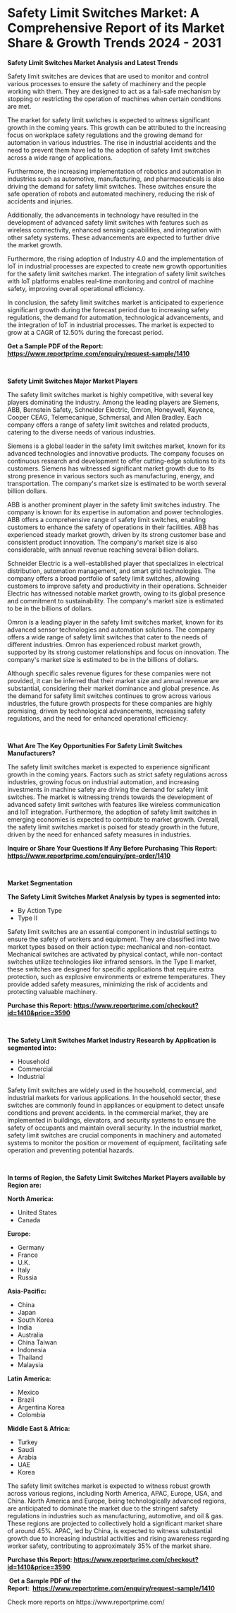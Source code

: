 <p><h1>Safety Limit Switches Market: A Comprehensive Report of its Market Share & Growth Trends 2024 - 2031</h1></p><p><strong>Safety Limit Switches Market Analysis and Latest Trends</strong></p>
<p><p>Safety limit switches are devices that are used to monitor and control various processes to ensure the safety of machinery and the people working with them. They are designed to act as a fail-safe mechanism by stopping or restricting the operation of machines when certain conditions are met.</p><p>The market for safety limit switches is expected to witness significant growth in the coming years. This growth can be attributed to the increasing focus on workplace safety regulations and the growing demand for automation in various industries. The rise in industrial accidents and the need to prevent them have led to the adoption of safety limit switches across a wide range of applications.</p><p>Furthermore, the increasing implementation of robotics and automation in industries such as automotive, manufacturing, and pharmaceuticals is also driving the demand for safety limit switches. These switches ensure the safe operation of robots and automated machinery, reducing the risk of accidents and injuries.</p><p>Additionally, the advancements in technology have resulted in the development of advanced safety limit switches with features such as wireless connectivity, enhanced sensing capabilities, and integration with other safety systems. These advancements are expected to further drive the market growth.</p><p>Furthermore, the rising adoption of Industry 4.0 and the implementation of IoT in industrial processes are expected to create new growth opportunities for the safety limit switches market. The integration of safety limit switches with IoT platforms enables real-time monitoring and control of machine safety, improving overall operational efficiency.</p><p>In conclusion, the safety limit switches market is anticipated to experience significant growth during the forecast period due to increasing safety regulations, the demand for automation, technological advancements, and the integration of IoT in industrial processes. The market is expected to grow at a CAGR of 12.50% during the forecast period.</p></p>
<p><strong>Get a Sample PDF of the Report:&nbsp; <a href="https://www.reportprime.com/enquiry/request-sample/1410">https://www.reportprime.com/enquiry/request-sample/1410</a></strong></p>
<p>&nbsp;</p>
<p><strong>Safety Limit Switches Major Market Players</strong></p>
<p><p>The safety limit switches market is highly competitive, with several key players dominating the industry. Among the leading players are Siemens, ABB, Bernstein Safety, Schneider Electric, Omron, Honeywell, Keyence, Cooper CEAG, Telemecanique, Schmersal, and Allen Bradley. Each company offers a range of safety limit switches and related products, catering to the diverse needs of various industries.</p><p>Siemens is a global leader in the safety limit switches market, known for its advanced technologies and innovative products. The company focuses on continuous research and development to offer cutting-edge solutions to its customers. Siemens has witnessed significant market growth due to its strong presence in various sectors such as manufacturing, energy, and transportation. The company's market size is estimated to be worth several billion dollars.</p><p>ABB is another prominent player in the safety limit switches industry. The company is known for its expertise in automation and power technologies. ABB offers a comprehensive range of safety limit switches, enabling customers to enhance the safety of operations in their facilities. ABB has experienced steady market growth, driven by its strong customer base and consistent product innovation. The company's market size is also considerable, with annual revenue reaching several billion dollars.</p><p>Schneider Electric is a well-established player that specializes in electrical distribution, automation management, and smart grid technologies. The company offers a broad portfolio of safety limit switches, allowing customers to improve safety and productivity in their operations. Schneider Electric has witnessed notable market growth, owing to its global presence and commitment to sustainability. The company's market size is estimated to be in the billions of dollars.</p><p>Omron is a leading player in the safety limit switches market, known for its advanced sensor technologies and automation solutions. The company offers a wide range of safety limit switches that cater to the needs of different industries. Omron has experienced robust market growth, supported by its strong customer relationships and focus on innovation. The company's market size is estimated to be in the billions of dollars.</p><p>Although specific sales revenue figures for these companies were not provided, it can be inferred that their market size and annual revenue are substantial, considering their market dominance and global presence. As the demand for safety limit switches continues to grow across various industries, the future growth prospects for these companies are highly promising, driven by technological advancements, increasing safety regulations, and the need for enhanced operational efficiency.</p></p>
<p>&nbsp;</p>
<p><strong>What Are The Key Opportunities For Safety Limit Switches Manufacturers?</strong></p>
<p><p>The safety limit switches market is expected to experience significant growth in the coming years. Factors such as strict safety regulations across industries, growing focus on industrial automation, and increasing investments in machine safety are driving the demand for safety limit switches. The market is witnessing trends towards the development of advanced safety limit switches with features like wireless communication and IoT integration. Furthermore, the adoption of safety limit switches in emerging economies is expected to contribute to market growth. Overall, the safety limit switches market is poised for steady growth in the future, driven by the need for enhanced safety measures in industries.</p></p>
<p><strong>Inquire or Share Your Questions If Any Before Purchasing This Report: <a href="https://www.reportprime.com/enquiry/pre-order/1410">https://www.reportprime.com/enquiry/pre-order/1410</a></strong></p>
<p>&nbsp;</p>
<p><strong>Market Segmentation</strong></p>
<p><strong>The Safety Limit Switches Market Analysis by types is segmented into:</strong></p>
<p><ul><li>By Action Type</li><li>Type II</li></ul></p>
<p><p>Safety limit switches are an essential component in industrial settings to ensure the safety of workers and equipment. They are classified into two market types based on their action type: mechanical and non-contact. Mechanical switches are activated by physical contact, while non-contact switches utilize technologies like infrared sensors. In the Type II market, these switches are designed for specific applications that require extra protection, such as explosive environments or extreme temperatures. They provide added safety measures, minimizing the risk of accidents and protecting valuable machinery.</p></p>
<p><strong>Purchase this Report:&nbsp;<a href="https://www.reportprime.com/checkout?id=1410&price=3590">https://www.reportprime.com/checkout?id=1410&price=3590</a></strong></p>
<p>&nbsp;</p>
<p><strong>The Safety Limit Switches Market Industry Research by Application is segmented into:</strong></p>
<p><ul><li>Household</li><li>Commercial</li><li>Industrial</li></ul></p>
<p><p>Safety limit switches are widely used in the household, commercial, and industrial markets for various applications. In the household sector, these switches are commonly found in appliances or equipment to detect unsafe conditions and prevent accidents. In the commercial market, they are implemented in buildings, elevators, and security systems to ensure the safety of occupants and maintain overall security. In the industrial market, safety limit switches are crucial components in machinery and automated systems to monitor the position or movement of equipment, facilitating safe operation and preventing potential hazards.</p></p>
<p>&nbsp;</p>
<p><strong>In terms of Region, the Safety Limit Switches Market Players available by Region are:</strong></p>
<p>
    <p> <strong> North America: </strong>
        <ul>
            <li>United States</li>
            <li>Canada</li>
        </ul>
        </p> 
    <p> <strong> Europe: </strong>
        <ul>
            <li>Germany</li>
            <li>France</li>
            <li>U.K.</li>
            <li>Italy</li>
            <li>Russia</li>
        </ul>
        </p> 
    <p> <strong> Asia-Pacific: </strong>
        <ul>
            <li>China</li>
            <li>Japan</li>
            <li>South Korea</li>
            <li>India</li>
            <li>Australia</li>
            <li>China Taiwan</li>
            <li>Indonesia</li>
            <li>Thailand</li>
            <li>Malaysia</li>
        </ul>
        </p> 
    <p> <strong> Latin America: </strong>
        <ul>
            <li>Mexico</li>
            <li>Brazil</li>
            <li>Argentina Korea</li>
            <li>Colombia</li>
        </ul>
        </p> 
    <p> <strong> Middle East & Africa: </strong>
        <ul>
            <li>Turkey</li>
            <li>Saudi</li>
            <li>Arabia</li>
            <li>UAE</li>
            <li>Korea</li>
        </ul>
    </p>
    </p>
<p><p>The safety limit switches market is expected to witness robust growth across various regions, including North America, APAC, Europe, USA, and China. North America and Europe, being technologically advanced regions, are anticipated to dominate the market due to the stringent safety regulations in industries such as manufacturing, automotive, and oil & gas. These regions are projected to collectively hold a significant market share of around 45%. APAC, led by China, is expected to witness substantial growth due to increasing industrial activities and rising awareness regarding worker safety, contributing to approximately 35% of the market share.</p></p>
<p><strong>Purchase this Report: <a href="https://www.reportprime.com/checkout?id=1410&price=3590">https://www.reportprime.com/checkout?id=1410&price=3590</a></strong></p>
<p>&nbsp;<strong>Get a Sample PDF of the Report:&nbsp;&nbsp;<a href="https://www.reportprime.com/enquiry/request-sample/1410">https://www.reportprime.com/enquiry/request-sample/1410</a></strong></p>
<p><strong></strong></p>
<p>Check more reports on https://www.reportprime.com/</p>
